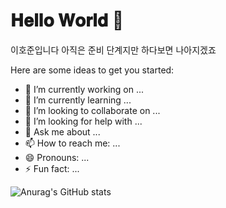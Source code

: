 # 𝐇𝐞𝐥𝐥𝐨 𝐖𝐨𝐫𝐥𝐝 👋


이호준입니다
아직은 준비 단계지만
하다보면 나아지겠죠

Here are some ideas to get you started:

- 🔭 I’m currently working on ...
- 🌱 I’m currently learning ...
- 👯 I’m looking to collaborate on ...
- 🤔 I’m looking for help with ...
- 💬 Ask me about ...
- 📫 How to reach me: ...
- 😄 Pronouns: ...
- ⚡ Fun fact: ...

![Anurag's GitHub stats](https://github-readme-stats.vercel.app/api?username=LeeHoJun&show_icons=true&theme=radical)
